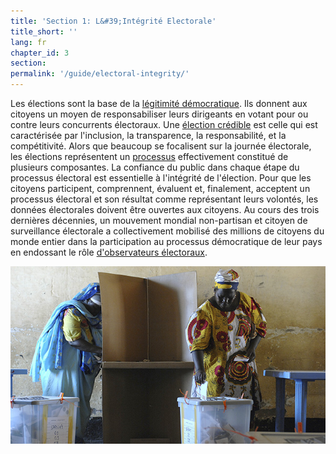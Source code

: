 ```yaml
---
title: 'Section 1: L&#39;Intégrité Electorale'
title_short: ''
lang: fr
chapter_id: 3
section:
permalink: '/guide/electoral-integrity/'
---
```


Les élections sont la base de la [légitimité démocratique](/fr/guide/electoral-integrity/why-we-care/). Ils donnent aux citoyens un moyen de responsabiliser leurs dirigeants en votant pour ou contre leurs concurrents électoraux. Une [élection crédible](/fr/report/electoral-integrity/credible-elections/) est celle qui est caractérisée par l'inclusion, la transparence, la responsabilité, et la compétitivité. Alors que beaucoup se focalisent sur la journée électorale, les élections représentent un [processus](/fr/guide/electoral-integrity/elections-are-a-process/) effectivement constitué de plusieurs composantes. La confiance du public dans chaque étape du processus électoral est essentielle à l'intégrité de l'élection. Pour que les citoyens participent, comprennent, évaluent et, finalement, acceptent un processus électoral et son résultat comme représentant leurs volontés, les données électorales doivent être ouvertes aux citoyens. Au cours des trois dernières décennies, un mouvement mondial non-partisan et citoyen de surveillance électorale a collectivement mobilisé des millions de citoyens du monde entier dans la participation au processus démocratique de leur pays en endossant le rôle [d'observateurs électoraux](/fr/guide/electoral-integrity/election-observation/).

![Photo d'ONU, Tim McKulka](/assets/images/guide/UN-Photo-Tim-McKulka-433970.jpg)
